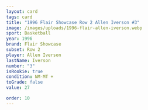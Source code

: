 ```yaml
---
layout: card
tags: card
title: "1996 Flair Showcase Row 2 Allen Iverson #3"
image: /images/uploads/1996-flair-allen-iverson.webp
sport: Basketball
year: 1996
brand: Flair Showcase
subset: Row 2
player: Allen Iverson
lastName: Iverson
number: "3"
isRookie: true
condition: NM-MT +
toGrade: false
value: 27

order: 10
---
```

